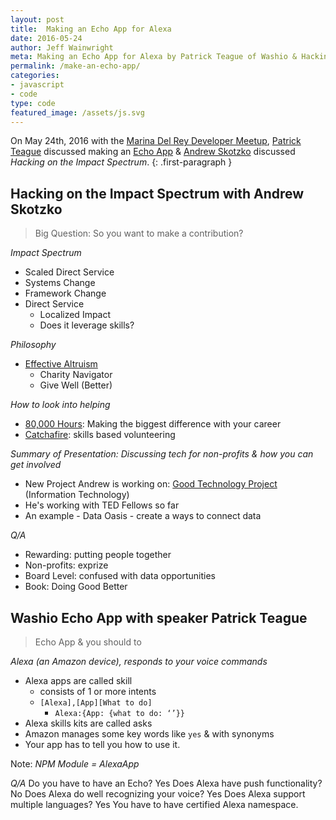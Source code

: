 ```yaml
---
layout: post
title:  Making an Echo App for Alexa
date: 2016-05-24
author: Jeff Wainwright
meta: Making an Echo App for Alexa by Patrick Teague of Washio & Hacking on the Impact Spectrum with Andrew Skotzko
permalink: /make-an-echo-app/
categories:
- javascript
- code
type: code
featured_image: /assets/js.svg
---
```


On May 24th, 2016 with the [Marina Del Rey Developer Meetup](http://www.meetup.com/Marina-Del-Rey-Developer-Meetup/events/230952417/), [Patrick Teague](https://github.com/teagup) discussed making an [Echo App](https://developer.amazon.com/appsandservices/solutions/devices/echo) & [Andrew Skotzko](https://github.com/skotzko) discussed _Hacking on the Impact Spectrum_.
{: .first-paragraph }

## Hacking on the Impact Spectrum with Andrew Skotzko

> Big Question: So you want to make a contribution?

*Impact Spectrum*
- Scaled Direct Service
- Systems Change
- Framework Change
- Direct Service
    - Localized Impact
    - Does it leverage skills?

*Philosophy*
- [Effective Altruism](http://www.effectivealtruism.org/)
    - Charity Navigator
    - Give Well (Better)

*How to look into helping*
- [80,000 Hours](https://80000hours.org/): Making the biggest difference with your career
- [Catchafire](https://www.catchafire.org/): skills based volunteering

*Summary of Presentation: Discussing tech for non-profits & how you can get involved*
- New Project Andrew is working on: [Good Technology Project](http://goodtechnologyproject.org/) (Information Technology)
- He's working with TED Fellows so far
- An example - Data Oasis - create a ways to connect data

*Q/A*
- Rewarding: putting people together
- Non-profits: exprize
- Board Level: confused with data opportunities
- Book: Doing Good Better

## Washio Echo App with speaker Patrick Teague

> Echo App & you should to

*Alexa (an Amazon device), responds to your voice commands*
- Alexa apps are called skill
    - consists of 1 or more intents
    - `[Alexa],[App][What to do]`
        - `Alexa:{App: {what to do: ‘’}}`
- Alexa skills kits are called asks
- Amazon manages some key words like `yes` & with synonyms
- Your app has to tell you how to use it.

Note: *NPM Module = AlexaApp*

*Q/A*
Do you have to have an Echo? Yes
Does Alexa have push functionality? No
Does Alexa do well recognizing your voice? Yes
Does Alexa support multiple languages? Yes
You have to have certified Alexa namespace.


